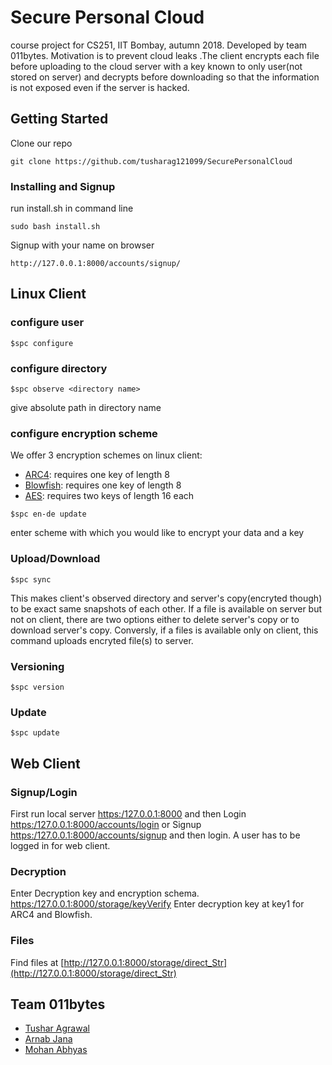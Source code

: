 # Secure Personal Cloud
course project for CS251, IIT Bombay, autumn 2018. Developed by team 011bytes.
Motivation is to prevent cloud leaks .The client encrypts each file before uploading to the cloud server with a key known to only user(not stored on server) and decrypts before downloading so that the information is not exposed even if the server is hacked.

## Getting Started
Clone our repo
```
git clone https://github.com/tusharag121099/SecurePersonalCloud
```

### Installing and Signup


run install.sh in command line
```
sudo bash install.sh
```
Signup with your name on browser
```
http://127.0.0.1:8000/accounts/signup/
```
## Linux Client 


### configure user

```
$spc configure
```


### configure directory 

```
$spc observe <directory name>
```
give absolute path in directory name


### configure encryption scheme

We offer 3 encryption schemes on linux client:
* [ARC4](https://en.wikipedia.org/wiki/RC4): requires one key of length 8 
* [Blowfish](https://en.wikipedia.org/wiki/Blowfish_(cipher)): requires one key of length 8 
* [AES](https://en.wikipedia.org/wiki/Advanced_Encryption_Standard): requires two keys of length 16 each 

```
$spc en-de update
```
enter scheme with which you would like to encrypt your data and a key

### Upload/Download

```
$spc sync
```
This makes client's observed directory and server's copy(encryted though) to be exact same snapshots of each other.
If a file is available on server but not on client, there are two options either to delete server's copy or to download server's copy.
Conversly, if a files is available only on client, this command uploads encryted file(s) to server.

### Versioning

```
$spc version
```

### Update
 ```
 $spc update
 ```
## Web Client

### Signup/Login


First run local server [https:/127.0.0.1:8000](https:/127.0.0.1:8000/) and then
Login [https:/127.0.0.1:8000/accounts/login](https:/127.0.0.1:8000/accounts/login) or
Signup [https:/127.0.0.1:8000/accounts/signup](https:/127.0.0.1:8000/accounts/signup) and then login.
A user has to be logged in for web client.


### Decryption

Enter Decryption key and encryption schema.
[https:/127.0.0.1:8000/storage/keyVerify](https:/127.0.0.1:8000/storage/keyVerify)
Enter decryption key at key1 for ARC4 and Blowfish.


### Files

Find files at [http://127.0.0.1:8000/storage/direct_Str](http://127.0.0.1:8000/storage/direct_Str)

## Team 011bytes

* [Tushar Agrawal](https://github.com/tusharag121099)
* [Arnab Jana](https://github.com/Arnabjana1999)
* [Mohan Abhyas](https://github.com/MohanAbhyas)
